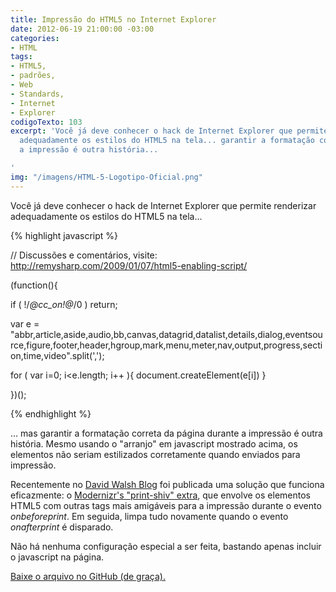 ```yaml
---
title: Impressão do HTML5 no Internet Explorer
date: 2012-06-19 21:00:00 -03:00
categories:
- HTML
tags:
- HTML5,
- padrões,
- Web
- Standards,
- Internet
- Explorer
codigoTexto: 103
excerpt: 'Você já deve conhecer o hack de Internet Explorer que permite renderizar
  adequadamente os estilos do HTML5 na tela... garantir a formatação correta durante
  a impressão é outra história...

'
img: "/imagens/HTML-5-Logotipo-Oficial.png"
---
```


Você já deve conhecer o hack de Internet Explorer que permite renderizar adequadamente os estilos do HTML5 na tela...

{% highlight javascript %}

// Discussões e comentários, visite: http://remysharp.com/2009/01/07/html5-enabling-script/

(function(){

  if ( !/*@cc_on!@*/0 ) return;
  
  var e = "abbr,article,aside,audio,bb,canvas,datagrid,datalist,details,dialog,eventsource,figure,footer,header,hgroup,mark,menu,meter,nav,output,progress,section,time,video".split(',');
  
  for ( var i=0; i<e.length; i++ ){
    document.createElement(e[i])
  }

})();

{% endhighlight %}

... mas garantir a formatação correta da página durante a impressão é outra história. Mesmo usando o "arranjo" em javascript mostrado acima, os elementos não seriam estilizados corretamente quando enviados para impressão.

Recentemente no <a href="http://davidwalsh.name/html5-print?utm_source=feedburner&utm_medium=feed&utm_campaign=Feed%3A+Bludice+%28David+Walsh+Blog+%3A%3A+PHP%2C+CSS%2C+MooTools%2C+and+Everything+Else%29"  target="_blank">David Walsh Blog</a> foi publicada uma solução que funciona eficazmente: o <a href="https://github.com/aFarkas/html5shiv/blob/master/src/html5shiv-printshiv.js" rel="nofollow" target="_blank">Modernizr's "print-shiv" extra</a>, que envolve os elementos HTML5 com outras tags mais amigáveis para a impressão durante o evento <dfn title="Antes de imprimir">onbeforeprint</dfn>. Em seguida, limpa tudo novamente quando o evento <dfn title="Depois de imprimir">onafterprint</dfn> é disparado.

Não há nenhuma configuração especial a ser feita, bastando apenas incluir o javascript na página.

<a href="https://github.com/aFarkas/html5shiv/blob/master/src/html5shiv-printshiv.js" title="Clique para ir para o site externo" rel="nofollow" target="_blank">Baixe o arquivo no GitHub (de graça).</a>